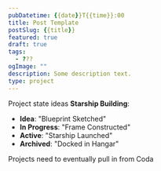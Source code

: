 ```yaml
---
pubDatetime: {{date}}T{{time}}:00
title: Post Template
postSlug: {{title}}
featured: true
draft: true
tags:
  - ???
ogImage: ""
description: Some description text.
type: project
---
```


Project state ideas
**Starship Building**:
- **Idea**: "Blueprint Sketched"
- **In Progress**: "Frame Constructed"
- **Active**: "Starship Launched"
- **Archived**: "Docked in Hangar"

Projects need to eventually pull in from Coda